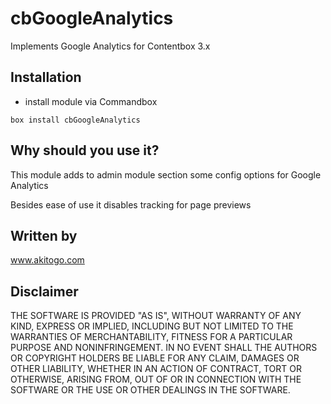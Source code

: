 # cbGoogleAnalytics
Implements Google Analytics for Contentbox 3.x

## Installation
- install module via Commandbox 

```
box install cbGoogleAnalytics
```
## Why should you use it?
This module adds to admin module section some config options for Google Analytics

Besides ease of use it disables tracking for page previews

## Written by
www.akitogo.com

## Disclaimer
THE SOFTWARE IS PROVIDED "AS IS", WITHOUT WARRANTY OF ANY KIND, EXPRESS OR IMPLIED, INCLUDING BUT NOT LIMITED TO THE WARRANTIES OF MERCHANTABILITY, FITNESS FOR A PARTICULAR PURPOSE AND NONINFRINGEMENT. IN NO EVENT SHALL THE AUTHORS OR COPYRIGHT HOLDERS BE LIABLE FOR ANY CLAIM, DAMAGES OR OTHER LIABILITY, WHETHER IN AN ACTION OF CONTRACT, TORT OR OTHERWISE, ARISING FROM, OUT OF OR IN CONNECTION WITH THE SOFTWARE OR THE USE OR OTHER DEALINGS IN THE SOFTWARE.
